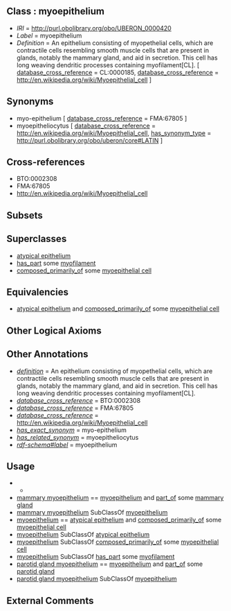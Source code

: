 
## Class : myoepithelium

 * *IRI* = http://purl.obolibrary.org/obo/UBERON_0000420
 * *Label* = myoepithelium
 * *Definition* = An epithelium consisting of myopethelial cells, which are contractile cells resembling smooth muscle cells that are present in glands, notably the mammary gland, and aid in secretion. This cell has long weaving dendritic processes containing myofilament[CL]. [ [database_cross_reference](../../ef/oboInOwl#hasDbXref.md) = CL:0000185, [database_cross_reference](../../ef/oboInOwl#hasDbXref.md) = http://en.wikipedia.org/wiki/Myoepithelial_cell ]

## Synonyms

 * myo-epithelium [ [database_cross_reference](../../ef/oboInOwl#hasDbXref.md) = FMA:67805 ]
 * myoepitheliocytus [ [database_cross_reference](../../ef/oboInOwl#hasDbXref.md) = http://en.wikipedia.org/wiki/Myoepithelial_cell, [has_synonym_type](../../pe/oboInOwl#hasSynonymType.md) = http://purl.obolibrary.org/obo/uberon/core#LATIN ]

## Cross-references

 * BTO:0002308
 * FMA:67805
 * http://en.wikipedia.org/wiki/Myoepithelial_cell

## Subsets


## Superclasses

 * [atypical epithelium](../../UBERON/88/UBERON_0000488.md)
 * [has_part](../../BFO/51/BFO_0000051.md) some [myofilament](../../GO/79/GO_0036379.md)
 * [composed_primarily_of](../../RO/73/RO_0002473.md) some [myoepithelial cell](../../CL/85/CL_0000185.md)

## Equivalencies

 * [atypical epithelium](../../UBERON/88/UBERON_0000488.md) and [composed_primarily_of](../../RO/73/RO_0002473.md) some [myoepithelial cell](../../CL/85/CL_0000185.md)

## Other Logical Axioms


## Other Annotations

 * *[definition](../../IAO/15/IAO_0000115.md)* = An epithelium consisting of myopethelial cells, which are contractile cells resembling smooth muscle cells that are present in glands, notably the mammary gland, and aid in secretion. This cell has long weaving dendritic processes containing myofilament[CL].
 * *[database_cross_reference](../../ef/oboInOwl#hasDbXref.md)* = BTO:0002308
 * *[database_cross_reference](../../ef/oboInOwl#hasDbXref.md)* = FMA:67805
 * *[database_cross_reference](../../ef/oboInOwl#hasDbXref.md)* = http://en.wikipedia.org/wiki/Myoepithelial_cell
 * *[has_exact_synonym](../../ym/oboInOwl#hasExactSynonym.md)* = myo-epithelium
 * *[has_related_synonym](../../ym/oboInOwl#hasRelatedSynonym.md)* = myoepitheliocytus
 * *[rdf-schema#label](../../el/rdf-schema#label.md)* = myoepithelium

## Usage

 * -
 * [mammary myoepithelium](../../UBERON/54/UBERON_0006954.md) == [myoepithelium](../../UBERON/20/UBERON_0000420.md) and [part_of](../../BFO/50/BFO_0000050.md) some [mammary gland](../../UBERON/11/UBERON_0001911.md)
 * [mammary myoepithelium](../../UBERON/54/UBERON_0006954.md) SubClassOf [myoepithelium](../../UBERON/20/UBERON_0000420.md)
 * [myoepithelium](../../UBERON/20/UBERON_0000420.md) == [atypical epithelium](../../UBERON/88/UBERON_0000488.md) and [composed_primarily_of](../../RO/73/RO_0002473.md) some [myoepithelial cell](../../CL/85/CL_0000185.md)
 * [myoepithelium](../../UBERON/20/UBERON_0000420.md) SubClassOf [atypical epithelium](../../UBERON/88/UBERON_0000488.md)
 * [myoepithelium](../../UBERON/20/UBERON_0000420.md) SubClassOf [composed_primarily_of](../../RO/73/RO_0002473.md) some [myoepithelial cell](../../CL/85/CL_0000185.md)
 * [myoepithelium](../../UBERON/20/UBERON_0000420.md) SubClassOf [has_part](../../BFO/51/BFO_0000051.md) some [myofilament](../../GO/79/GO_0036379.md)
 * [parotid gland myoepithelium](../../UBERON/76/UBERON_0035076.md) == [myoepithelium](../../UBERON/20/UBERON_0000420.md) and [part_of](../../BFO/50/BFO_0000050.md) some [parotid gland](../../UBERON/31/UBERON_0001831.md)
 * [parotid gland myoepithelium](../../UBERON/76/UBERON_0035076.md) SubClassOf [myoepithelium](../../UBERON/20/UBERON_0000420.md)

## External Comments

